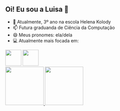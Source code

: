 ## Oi! Eu sou a Luisa 👋

- 🔭 Atualmente, 3º ano na escola Helena Kolody
- 📫 Futura graduanda de Ciência da Computação
- 😄 Meus pronomes: ela/dela
- 💻 Atualmente mais focada em:

<div display="inline">
  <img whidith="50" height="50" src="https://cdn.jsdelivr.net/gh/devicons/devicon@latest/icons/html5/html5-plain-wordmark.svg" />
  <img whidith="50" height="50" src="https://cdn.jsdelivr.net/gh/devicons/devicon@latest/icons/css3/css3-plain.svg" />
</div>

<div>
<a href="https://github.com/ishqwa">
<img height="120em" src="https://github-readme-stats.vercel.app/api/top-langs/?username=shqwa&layout=compact&langs_count=7&theme=dracula"/>
<img height="120em" src="https://github-readme-stats.vercel.app/api?username=shqwa&show_icons=true&theme=dracula&include_all_commits=true&count_private=true"/>
</div>

